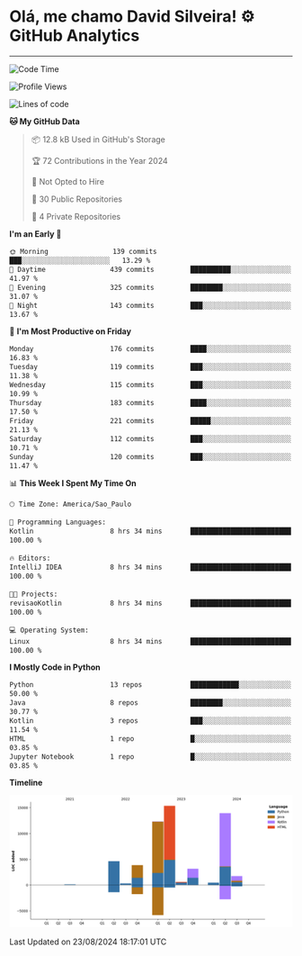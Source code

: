 
# Olá, me chamo David Silveira! ⚙️ GitHub Analytics

---
<!--START_SECTION:waka-->
![Code Time](http://img.shields.io/badge/Code%20Time-194%20hrs%2028%20mins-blue)

![Profile Views](http://img.shields.io/badge/Profile%20Views-4-blue)

![Lines of code](https://img.shields.io/badge/From%20Hello%20World%20I%27ve%20Written-56.2%20thousand%20lines%20of%20code-blue)

**🐱 My GitHub Data** 

> 📦 12.8 kB Used in GitHub's Storage 
 > 
> 🏆 72 Contributions in the Year 2024
 > 
> 🚫 Not Opted to Hire
 > 
> 📜 30 Public Repositories 
 > 
> 🔑 4 Private Repositories 
 > 
**I'm an Early 🐤** 

```text
🌞 Morning                139 commits         ███░░░░░░░░░░░░░░░░░░░░░░   13.29 % 
🌆 Daytime                439 commits         ██████████░░░░░░░░░░░░░░░   41.97 % 
🌃 Evening                325 commits         ████████░░░░░░░░░░░░░░░░░   31.07 % 
🌙 Night                  143 commits         ███░░░░░░░░░░░░░░░░░░░░░░   13.67 % 
```
📅 **I'm Most Productive on Friday** 

```text
Monday                   176 commits         ████░░░░░░░░░░░░░░░░░░░░░   16.83 % 
Tuesday                  119 commits         ███░░░░░░░░░░░░░░░░░░░░░░   11.38 % 
Wednesday                115 commits         ███░░░░░░░░░░░░░░░░░░░░░░   10.99 % 
Thursday                 183 commits         ████░░░░░░░░░░░░░░░░░░░░░   17.50 % 
Friday                   221 commits         █████░░░░░░░░░░░░░░░░░░░░   21.13 % 
Saturday                 112 commits         ███░░░░░░░░░░░░░░░░░░░░░░   10.71 % 
Sunday                   120 commits         ███░░░░░░░░░░░░░░░░░░░░░░   11.47 % 
```


📊 **This Week I Spent My Time On** 

```text
🕑︎ Time Zone: America/Sao_Paulo

💬 Programming Languages: 
Kotlin                   8 hrs 34 mins       █████████████████████████   100.00 % 

🔥 Editors: 
IntelliJ IDEA            8 hrs 34 mins       █████████████████████████   100.00 % 

🐱‍💻 Projects: 
revisaoKotlin            8 hrs 34 mins       █████████████████████████   100.00 % 

💻 Operating System: 
Linux                    8 hrs 34 mins       █████████████████████████   100.00 % 
```

**I Mostly Code in Python** 

```text
Python                   13 repos            ████████████░░░░░░░░░░░░░   50.00 % 
Java                     8 repos             ████████░░░░░░░░░░░░░░░░░   30.77 % 
Kotlin                   3 repos             ███░░░░░░░░░░░░░░░░░░░░░░   11.54 % 
HTML                     1 repo              █░░░░░░░░░░░░░░░░░░░░░░░░   03.85 % 
Jupyter Notebook         1 repo              █░░░░░░░░░░░░░░░░░░░░░░░░   03.85 % 
```



**Timeline**

![Lines of Code chart](https://raw.githubusercontent.com/DavidSilveira80/DavidSilveira80/master/assets/bar_graph.png)


 Last Updated on 23/08/2024 18:17:01 UTC
<!--END_SECTION:waka-->


